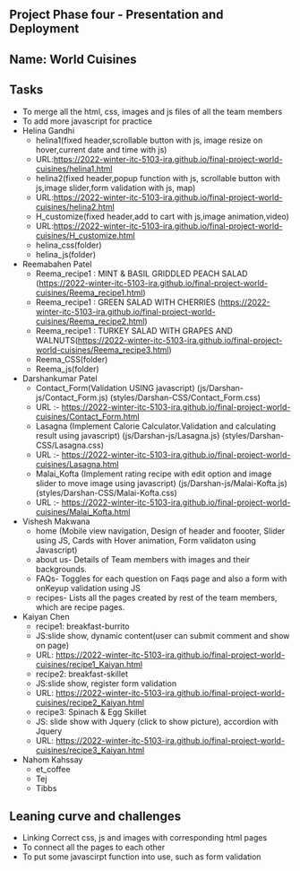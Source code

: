 ## Project Phase four - Presentation and Deployment 

## Name: World Cuisines

## Tasks

- To merge all the html, css, images and js files of all the team members
- To add more javascript for practice
- Helina Gandhi
    - helina1(fixed header,scrollable button with js, image resize on hover,current date and time with js)
    - URL:https://2022-winter-itc-5103-ira.github.io/final-project-world-cuisines/helina1.html
    - helina2(fixed header,popup function with js, scrollable button with js,image slider,form validation with js, map)
    - URL:https://2022-winter-itc-5103-ira.github.io/final-project-world-cuisines/helina2.html
    - H_customize(fixed header,add to cart with js,image animation,video)
    - URL:https://2022-winter-itc-5103-ira.github.io/final-project-world-cuisines/H_customize.html
    - helina_css(folder)
    - helina_js(folder)
- Reemabahen Patel
    - Reema_recipe1 : MINT & BASIL GRIDDLED PEACH SALAD (https://2022-winter-itc-5103-ira.github.io/final-project-world-cuisines/Reema_recipe1.html)
    - Reema_recipe1 : GREEN SALAD WITH CHERRIES (https://2022-winter-itc-5103-ira.github.io/final-project-world-cuisines/Reema_recipe2.html)
    - Reema_recipe1 : TURKEY SALAD WITH GRAPES AND WALNUTS(https://2022-winter-itc-5103-ira.github.io/final-project-world-cuisines/Reema_recipe3.html)
    - Reema_CSS(folder)
    - Reema_js(folder)
- Darshankumar Patel
    - Contact_Form(Validation USING javascript) (js/Darshan-js/Contact_Form.js) (styles/Darshan-CSS/Contact_Form.css)
    - URL :- https://2022-winter-itc-5103-ira.github.io/final-project-world-cuisines/Contact_Form.html
    - Lasagna (Implement Calorie Calculator.Validation and calculating result using javascript) (js/Darshan-js/Lasagna.js) (styles/Darshan-CSS/Lasagna.css)
    - URL :- https://2022-winter-itc-5103-ira.github.io/final-project-world-cuisines/Lasagna.html
    - Malai_Kofta (Implement rating recipe with edit option and image slider to move image using javascript) (js/Darshan-js/Malai-Kofta.js) (styles/Darshan-CSS/Malai-Kofta.css)
    - URL :- https://2022-winter-itc-5103-ira.github.io/final-project-world-cuisines/Malai_Kofta.html
- Vishesh Makwana
    - home (Mobile view navigation, Design of header and foooter, Slider using JS, Cards with Hover animation, Form validaton using Javascript)
    - about us- Details of Team members with images and their backgrounds.
    - FAQs- Toggles for each question on Faqs page and also a form with onKeyup validation using JS
    - recipes- Lists all the pages created by rest of the team members, which are recipe pages.
- Kaiyan Chen 
    - recipe1: breakfast-burrito 
    - JS:slide show, dynamic content(user can submit comment and show on page)
    - URL: https://2022-winter-itc-5103-ira.github.io/final-project-world-cuisines/recipe1_Kaiyan.html
    - recipe2: breakfast-skillet
    - JS:slide show, register form validation
    - URL: https://2022-winter-itc-5103-ira.github.io/final-project-world-cuisines/recipe2_Kaiyan.html
    - recipe3: Spinach & Egg Skillet
    - JS: slide show with Jquery (click to show picture), accordion with Jquery
    - URL: https://2022-winter-itc-5103-ira.github.io/final-project-world-cuisines/recipe3_Kaiyan.html
- Nahom Kahssay
    - et_coffee
    - Tej
    - Tibbs

## Leaning curve and challenges

- Linking Correct css, js and images with corresponding html pages
- To connect all the pages to each other
- To put some javascirpt function into use, such as form validation





